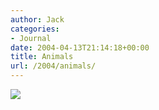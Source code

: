 ```yaml
---
author: Jack
categories:
- Journal
date: 2004-04-13T21:14:18+00:00
title: Animals
url: /2004/animals/
---
```


![][1]

 [1]: /images/blog/animals2.jpg